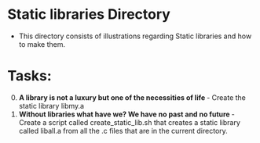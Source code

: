 # Static libraries Directory

- This directory consists of illustrations regarding Static libraries and how to make them.

# Tasks:

0. <b> A library is not a luxury but one of the necessities of life </b> - Create the static library libmy.a 
1. <b> Without libraries what have we? We have no past and no future </b> - Create a script called create_static_lib.sh that creates a static library called liball.a from all the .c files that are in the current directory.
